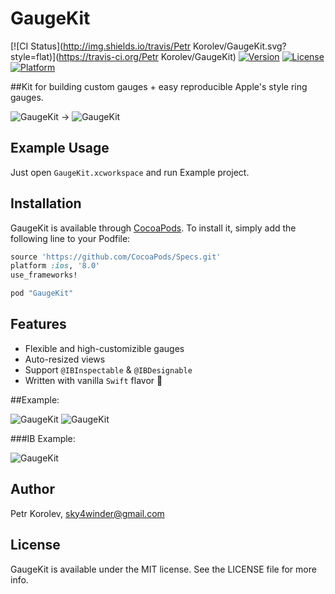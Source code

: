 # GaugeKit

[![CI Status](http://img.shields.io/travis/Petr Korolev/GaugeKit.svg?style=flat)](https://travis-ci.org/Petr Korolev/GaugeKit)
[![Version](https://img.shields.io/cocoapods/v/GaugeKit.svg?style=flat)](http://cocoapods.org/pods/GaugeKit)
[![License](https://img.shields.io/cocoapods/l/GaugeKit.svg?style=flat)](http://cocoapods.org/pods/GaugeKit)
[![Platform](https://img.shields.io/cocoapods/p/GaugeKit.svg?style=flat)](http://cocoapods.org/pods/GaugeKit)

##Kit for building custom gauges + easy reproducible Apple's style ring gauges.

![GaugeKit](https://raw.githubusercontent.com/skywinder/GaugeKit/master/Images/appleFitness.png)
->
![GaugeKit](https://raw.githubusercontent.com/skywinder/GaugeKit/master/Images/gauge.gif)

## Example Usage

Just open `GaugeKit.xcworkspace` and run Example project.

## Installation

GaugeKit is available through [CocoaPods](http://cocoapods.org). To install
it, simply add the following line to your Podfile:

```ruby
source 'https://github.com/CocoaPods/Specs.git'
platform :ios, '8.0'
use_frameworks!

pod "GaugeKit"
```

## Features

- Flexible and high-customizible gauges
- Auto-resized views
- Support `@IBInspectable` & `@IBDesignable`
- Written with vanilla `Swift` flavor :hatched_chick:

##Example:

![GaugeKit](https://raw.githubusercontent.com/skywinder/GaugeKit/master/Images/GaugeKit_sreenshot.png)
![GaugeKit](https://raw.githubusercontent.com/skywinder/GaugeKit/master/Images/SWGauge_example.gif)

###IB Example:

![GaugeKit](https://raw.githubusercontent.com/skywinder/GaugeKit/master/Images/ib_example_1.gif)

## Author

Petr Korolev, sky4winder@gmail.com

## License

GaugeKit is available under the MIT license. See the LICENSE file for more info.
